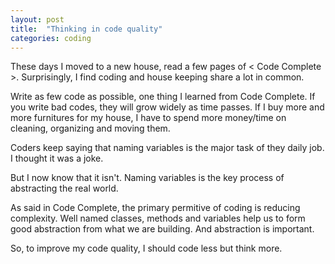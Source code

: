```yaml
---
layout: post
title:  "Thinking in code quality"
categories: coding
---
```


These days I moved to a new house, read a few pages of < Code Complete >.
Surprisingly, I find coding and house keeping share a lot in common.

Write as few code as possible, one thing I learned from Code Complete. If you
write bad codes, they will grow widely as time passes. If I buy more
and more furnitures for my house, I have to spend more money/time on
cleaning, organizing and moving them.

Coders keep saying that naming variables is the major task of they daily
job. I thought it was a joke.

But I now know that it isn't. Naming variables is the key process of
abstracting the real world.

As said in Code Complete, the primary permitive of coding is reducing complexity. Well named classes, methods and variables help us to form good abstraction from what we are building. And abstraction is important.

So, to improve my code quality, I should code less but think more.
